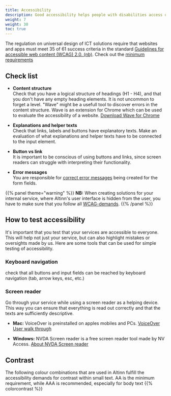 ```yaml
---
title: Accessibility
description: Good accessibility helps people with disabilities access our services in a meaningful way. By using Altinn 3 large parts of your service is handled by us, but you still have to remember some things yourself.
weight: 7
weight: 30
toc: true
---
```


The regulation on universal design of ICT solutions require that websites and apps must meet 35 of 61 success criteria in the standard  [Guidelines for accessible web content (WCAG) 2.0. (nb)](https://www.w3.org/Translations/WCAG20-no/). Check out the [minimum requirements](https://www.uutilsynet.no/wcag-standarden/wcag-20-standarden/86) 

## Check list
- **Content structure**  
  Check that you have a logical structure of headings (H1 - H4), and that you don't have any empty heading elements. It is not uncommon to forget a level. "Wave" might be a usefull tool to discover errors in the content structure. Wave is an extension for Chrome which can be used to evaluate the accessibility of a website. [Download Wave for Chrome](https://chrome.google.com/webstore/detail/wave-evaluation-tool/jbbplnpkjmmeebjpijfedlgcdilocofh)

- **Explanations and helper texts**  
Check that links, labels and buttons have explanatory texts. Make an evaluation of what explanations and helper texts have to be connected to the input element. 

- **Button vs link**  
It is important to be conscious of using buttons and links, since screen readers can struggle with interpreting their functionality.

- **Error messages**  
You are responsible for [correct error messages](../components/error-message/) being created for the form fields.

{{% panel theme="warning" %}}
**NB:** When creating solutions for your internal service, where Altinn's user interface is hidden from the user, you have to make sure that you follow all [WCAG-demands](https://www.uutilsynet.no/wcag-standarden/nettsteder/711). 
{{% /panel %}}

## How to test accessibility
It's important that you test that your services are accessible to everyone. 
This will help not just your service, but can also highlight mistakes or oversights made by us. 
Here are some tools that can be used for simple testing of accessibility.

### Keyboard navigation
check that all buttons and input fields can be reached by keyboard navigation (tab, arrow keys, esc, etc.) 

### Screen reader
Go through your service while using a screen reader as a helping device. This way you can ensure that everything is read out correctly and that the texts are sufficiently descriptive.

- **Mac:** VoiceOver is preinstalled on apples mobiles and PCs. 
[VoiceOver User walk through](https://support.apple.com/no-no/guide/voiceover/welcome/mac)

- **Windows:** NVDA Screen reader is a free screen reader tool made by NV Access. 
[About NVDA Screen reader](https://www.nvaccess.org/about-nvda/)

## Contrast

The following colour combinations that are used in Altinn fulfill the accessibility demands for contrast within small text. AA is the minimum requirement, while AAA is recommended, especially for body text
{{% colorcontrast %}}
